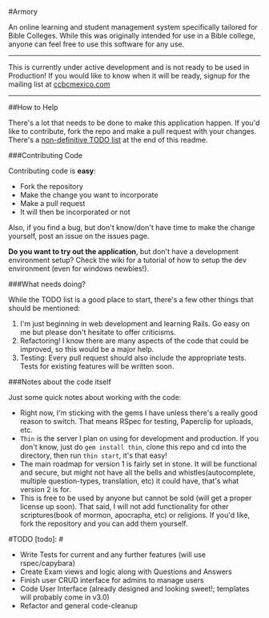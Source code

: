 #Armory

An online learning and student management system specifically tailored for Bible Colleges.
While this was originally intended for use in a Bible college, anyone can feel free to use this software for any use. 

***********************
This is currently under active development and is not ready to be used in Production! If you would like to know when it will be ready, signup for the mailing list at [ccbcmexico.com](http://www.ccbcmexico.com/content/index.php?option=com_content&view=article&id=37&Itemid=32&lang=en)
***********************

##How to Help

There's a lot that needs to be done to make this application happen. If you'd like to contribute, fork the repo and make a pull request with your changes. There's a [non-definitive TODO list](todo) at the end of this readme.

###Contributing Code

Contributing code is **easy**:

* Fork the repository
* Make the change you want to incorporate
* Make a pull request
* It will then be incorporated or not

Also, if you find a bug, but don't know/don't have time to make the change yourself, post an issue on the issues page.

**Do you want to try out the application**, but don't have a development environment setup? Check the wiki for a tutorial of how to setup the dev environment (even for windows newbies!).

###What needs doing?

While the TODO list is a good place to start, there's a few other things that should be mentioned:

1.  I'm just beginning in web development and learning Rails. Go easy on me but please don't hesitate to offer criticisms.
2.  Refactoring! I know there are many aspects of the code that could be improved, so this would be a major help.
3.  Testing: Every pull request should also include the appropriate tests. Tests for existing features will be written soon.

###Notes about the code itself

Just some quick notes about working with the code:

* Right now, I'm sticking with the gems I have unless there's a really good reason to switch. That means RSpec for testing, Paperclip for uploads, etc.
* `Thin` is the server I plan on using for development and production. If you don't know, just do `gem install thin`, clone this repo and cd into the directory, then run `thin start`, it's that easy!
* The main roadmap for version 1 is fairly set in stone. It will be functional and secure, but might not have all the bells and whistles(autocomplete, multiple question-types, translation, etc) it could have, that's what version 2 is for.
* This is free to be used by anyone but cannot be sold (will get a proper license up soon). That said, I will not add functionality for other scriptures(book of mormon, apocrapha, etc) or religions. If you'd like, fork the repository and you can add them yourself.

#TODO
[todo]: #

* Write Tests for current and any further features (will use rspec/capybara)
* Create Exam views and logic along with Questions and Answers
* Finish user CRUD interface for admins to manage users
* Code User Interface (already designed and looking sweet!; templates will probably come in v3.0)
* Refactor and general code-cleanup